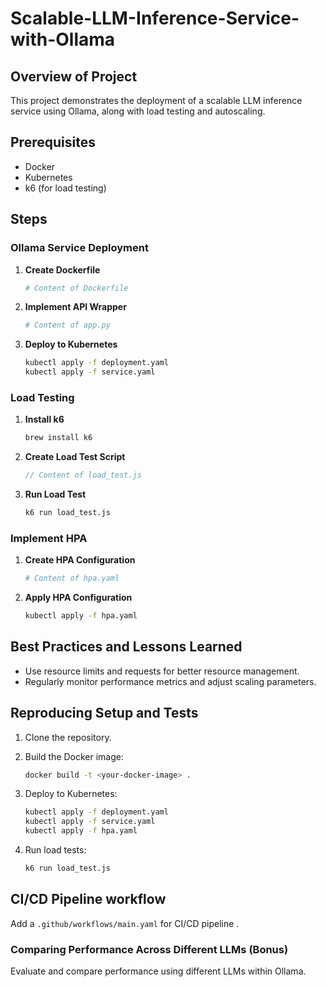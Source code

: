 # Scalable-LLM-Inference-Service-with-Ollama

## Overview of Project 

This project demonstrates the deployment of a scalable LLM inference service using Ollama, along with load testing and autoscaling.

## Prerequisites

- Docker
- Kubernetes
- k6 (for load testing)

## Steps

### Ollama Service Deployment

1. **Create Dockerfile**

    ```Dockerfile
    # Content of Dockerfile
    ```

2. **Implement API Wrapper**

    ```python
    # Content of app.py
    ```

3. **Deploy to Kubernetes**

    ```sh
    kubectl apply -f deployment.yaml
    kubectl apply -f service.yaml
    ```

### Load Testing

1. **Install k6**

    ```sh
    brew install k6
    ```

2. **Create Load Test Script**

    ```js
    // Content of load_test.js
    ```

3. **Run Load Test**

    ```sh
    k6 run load_test.js
    ```

### Implement HPA

1. **Create HPA Configuration**

    ```yaml
    # Content of hpa.yaml
    ```

2. **Apply HPA Configuration**

    ```sh
    kubectl apply -f hpa.yaml
    ```

## Best Practices and Lessons Learned

- Use resource limits and requests for better resource management.
- Regularly monitor performance metrics and adjust scaling parameters.

## Reproducing Setup and Tests

1. Clone the repository.
2. Build the Docker image:

    ```sh
    docker build -t <your-docker-image> .
    ```

3. Deploy to Kubernetes:

    ```sh
    kubectl apply -f deployment.yaml
    kubectl apply -f service.yaml
    kubectl apply -f hpa.yaml
    ```

4. Run load tests:

    ```sh
    k6 run load_test.js
    ```

## CI/CD Pipeline workflow

Add a `.github/workflows/main.yaml` for CI/CD pipeline .

### Comparing Performance Across Different LLMs (Bonus)

Evaluate and compare performance using different LLMs within Ollama.

